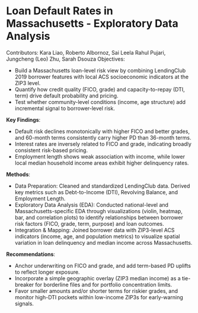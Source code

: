 # Loan Default Rates in Massachusetts - Exploratory Data Analysis
Contributors: Kara Liao, Roberto Albornoz, Sai Leela Rahul Pujari, Jungcheng (Leo) Zhu, Sarah Dsouza
Objectives:
* Build a Massachusetts loan-level risk view by combining LendingClub 2019 borrower features with local ACS socioeconomic indicators at the ZIP3 level.
* Quantify how credit quality (FICO, grade) and capacity-to-repay (DTI, term) drive default probability and pricing.
* Test whether community-level conditions (income, age structure) add incremental signal to borrower-level risk.

**Key Findings**:
* Default risk declines monotonically with higher FICO and better grades, and 60-month terms consistently carry higher PD than 36-month terms.
* Interest rates are inversely related to FICO and grade, indicating broadly consistent risk-based pricing.
* Employment length shows weak association with income, while lower local median household income areas exhibit higher delinquency rates.
  
**Methods**:
* Data Preparation: Cleaned and standardized LendingClub data. Derived key metrics such as Debt-to-Income (DTI), Revolving Balance, and Employment Length.
* Exploratory Data Analysis (EDA): Conducted national-level and Massachusetts-specific EDA through visualizations (violin, heatmap, bar, and correlation plots) to identify relationships between borrower risk factors (FICO, grade, term, purpose) and loan outcomes.
* Integration & Mapping: Joined borrower data with ZIP3-level ACS indicators (income, age, and population metrics) to visualize spatial variation in loan delinquency and median income across Massachusetts.
  
**Recommendations**:
* Anchor underwriting on FICO and grade, and add term-based PD uplifts to reflect longer exposure.
* Incorporate a simple geographic overlay (ZIP3 median income) as a tie-breaker for borderline files and for portfolio concentration limits.
* Favor smaller amounts and/or shorter terms for riskier grades, and monitor high-DTI pockets within low-income ZIP3s for early-warning signals.

